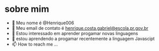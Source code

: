 # sobre mim


- 👋 Meu nome é @Henrique006
- 👀 Meu email de contato é henrique.costa.gabriel@escola.pr.gov.br
- 🌱 Estou interessado em aprender progamar novas linguagens
- 💞️ estou aprendendo a progamar recentemente a linguagem Javascipt 
- 📫 How to reach me ...
